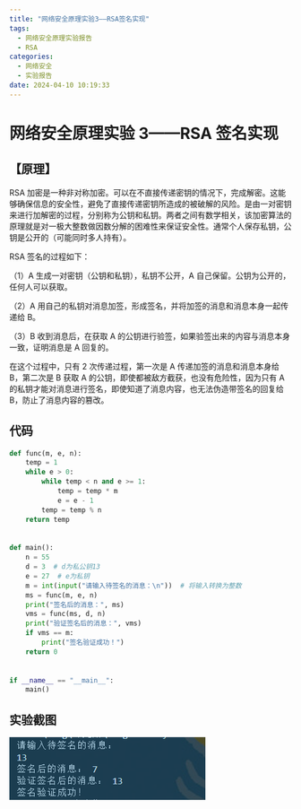 ```yaml
---
title: "网络安全原理实验3——RSA签名实现"
tags:
  - 网络安全原理实验报告
  - RSA
categories:
  - 网络安全
  - 实验报告
date: 2024-04-10 10:19:33
---
```


# 网络安全原理实验 3——RSA 签名实现

## 【原理】

RSA 加密是一种非对称加密。可以在不直接传递密钥的情况下，完成解密。这能够确保信息的安全性，避免了直接传递密钥所造成的被破解的风险。是由一对密钥来进行加解密的过程，分别称为公钥和私钥。两者之间有数学相关，该加密算法的原理就是对一极大整数做因数分解的困难性来保证安全性。通常个人保存私钥，公钥是公开的（可能同时多人持有）。

RSA 签名的过程如下：

（1）A 生成一对密钥（公钥和私钥），私钥不公开，A 自己保留。公钥为公开的，任何人可以获取。

（2）A 用自己的私钥对消息加签，形成签名，并将加签的消息和消息本身一起传递给 B。

（3）B 收到消息后，在获取 A 的公钥进行验签，如果验签出来的内容与消息本身一致，证明消息是 A 回复的。

在这个过程中，只有 2 次传递过程，第一次是 A 传递加签的消息和消息本身给 B，第二次是 B 获取 A 的公钥，即使都被敌方截获，也没有危险性，因为只有 A 的私钥才能对消息进行签名，即使知道了消息内容，也无法伪造带签名的回复给 B，防止了消息内容的篡改。

## 代码

```python
def func(m, e, n):
    temp = 1
    while e > 0:
        while temp < n and e >= 1:
            temp = temp * m
            e = e - 1
        temp = temp % n
    return temp


def main():
    n = 55
    d = 3  # d为私公钥13
    e = 27  # e为私钥
    m = int(input("请输入待签名的消息：\n"))  # 将输入转换为整数
    ms = func(m, e, n)
    print("签名后的消息：", ms)
    vms = func(ms, d, n)
    print("验证签名后的消息：", vms)
    if vms == m:
        print("签名验证成功！")
    return 0


if __name__ == "__main__":
    main()

```

## 实验截图

![image-20240410104552422](../img/CyberSecurity/3-RSA/image-20240410104552422.png)
